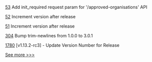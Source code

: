 
[53](https://github.com/hyperledger-labs/hlf-connector/pull/53) Add init_required request param for '/approved-organisations' API

[52](https://github.com/hyperledger-labs/hlf-connector/pull/52) Increment version after release

[51](https://github.com/hyperledger-labs/hlf-connector/pull/51) Increment version after release

[304](https://github.com/hyperledger-labs/fabric-operations-console/pull/304) Bump trim-newlines from 1.0.0 to 3.0.1

[1780](https://github.com/hyperledger/indy-node/pull/1780) [v1.13.2-rc3] - Update Version Number for Release


[See more >>>](https://start-here.hyperledger.org/pull-requests)
